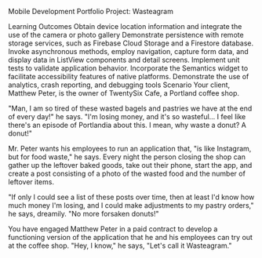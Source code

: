 Mobile Development Portfolio Project: Wasteagram

Learning Outcomes
Obtain device location information and integrate the use of the camera or photo gallery
Demonstrate persistence with remote storage services, such as Firebase Cloud Storage and a Firestore database.
Invoke asynchronous methods, employ navigation, capture form data, and display data in ListView components and detail screens.
Implement unit tests to validate application behavior.
Incorporate the Semantics widget to facilitate accessibility features of native platforms.
Demonstrate the use of analytics, crash reporting, and debugging tools
Scenario
Your client, Matthew Peter, is the owner of TwentySix Cafe, a Portland coffee shop.

"Man, I am so tired of these wasted bagels and pastries we have at the end of every day!" he says. "I'm losing money, and it's so wasteful... I feel like there's an episode of Portlandia about this. I mean, why waste a donut? A donut!"

Mr. Peter wants his employees to run an application that, "is like Instagram, but for food waste," he says. Every night the person closing the shop can gather up the leftover baked goods, take out their phone, start the app, and create a post consisting of a photo of the wasted food and the number of leftover items.

"If only I could see a list of these posts over time, then at least I'd know how much money I'm losing, and I could make adjustments to my pastry orders," he says, dreamily. "No more forsaken donuts!"

You have engaged Matthew Peter in a paid contract to develop a functioning version of the application that he and his employees can try out at the coffee shop. "Hey, I know," he says, "Let's call it Wasteagram."
